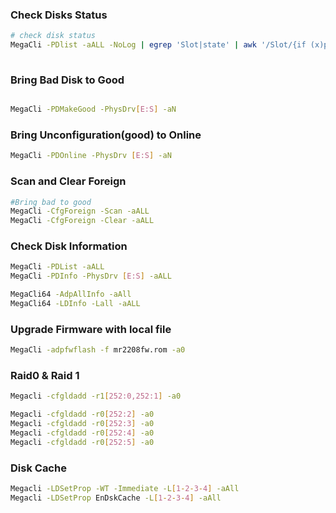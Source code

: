 
### Check Disks Status

~~~ bash
# check disk status
MegaCli -PDlist -aALL -NoLog | egrep 'Slot|state' | awk '/Slot/{if (x)print x;x="";}{x=(!x)?$0:x" -"$0;}END{print x;}' | sed 's/Firmware state://g'
  
~~~

### Bring Bad Disk to Good

~~~ bash

MegaCli -PDMakeGood -PhysDrv[E:S] -aN
~~~

### Bring Unconfiguration(good) to Online

~~~ bash
MegaCli -PDOnline -PhysDrv [E:S] -aN 
~~~

### Scan and Clear Foreign

~~~ bash
#Bring bad to good
MegaCli -CfgForeign -Scan -aALL 
MegaCli -CfgForeign -Clear -aALL
~~~

### Check Disk Information

~~~ bash
MegaCli -PDList -aALL
MegaCli -PDInfo -PhysDrv [E:S] -aALL 

MegaCli64 -AdpAllInfo -aAll
MegaCli64 -LDInfo -Lall -aALL
~~~

### Upgrade Firmware with local file

~~~ bash
MegaCli -adpfwflash -f mr2208fw.rom -a0
~~~

### Raid0 & Raid 1

~~~ bash
Megacli -cfgldadd -r1[252:0,252:1] -a0

Megacli -cfgldadd -r0[252:2] -a0
Megacli -cfgldadd -r0[252:3] -a0
Megacli -cfgldadd -r0[252:4] -a0
Megacli -cfgldadd -r0[252:5] -a0
~~~

### Disk Cache 

~~~ bash
Megacli -LDSetProp -WT -Immediate -L[1-2-3-4] -aAll
Megacli -LDSetProp EnDskCache -L[1-2-3-4] -aAll
~~~
